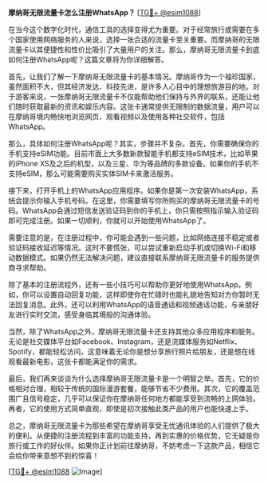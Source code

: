 **摩纳哥无限流量卡怎么注册WhatsApp？** [[TG💪+ @esim1088](https://t.me/s/esim1088)]

在当今这个数字化时代，通信工具的选择变得尤为重要。对于经常旅行或需要在多个国家使用网络服务的人来说，选择一张合适的流量卡至关重要。而摩纳哥的无限流量卡以其便捷性和性价比吸引了大量用户的关注。那么，摩纳哥无限流量卡到底如何注册WhatsApp呢？这篇文章将为你详细解答。

首先，让我们了解一下摩纳哥无限流量卡的基本情况。摩纳哥作为一个袖珍国家，虽然面积不大，但其经济发达、科技先进，是许多人心目中的理想旅游目的地。对于游客来说，一张摩纳哥无限流量卡不仅能帮助他们保持与外界的联系，还能让他们随时获取最新的资讯和娱乐内容。这张卡通常提供无限制的数据流量，用户可以在摩纳哥境内畅快地浏览网页、观看视频以及使用各种社交软件，包括WhatsApp。

那么，具体如何注册WhatsApp呢？其实，步骤并不复杂。首先，你需要确保你的手机支持eSIM功能。目前市面上大多数新款智能手机都支持eSIM技术，比如苹果的iPhone XS及之后的机型，以及三星、华为等品牌的多款设备。如果你的手机不支持eSIM，那么可能需要购买实体SIM卡来激活服务。

接下来，打开手机上的WhatsApp应用程序。如果你是第一次安装WhatsApp，系统会提示你输入手机号码。在这里，你需要填写你所购买的摩纳哥无限流量卡的号码。WhatsApp会通过短信发送验证码到你的手机上，你只需按照指示输入验证码即可完成注册。如果一切顺利，你就可以开始使用WhatsApp了。

需要注意的是，在注册过程中，你可能会遇到一些问题，比如网络连接不稳定或者验证码接收延迟等情况。这时不要慌张，可以尝试重新启动手机或切换Wi-Fi和移动数据模式。如果仍然无法解决问题，建议直接联系摩纳哥无限流量卡的服务提供商寻求帮助。

除了基本的注册流程外，还有一些小技巧可以帮助你更好地使用WhatsApp。例如，你可以设置自动回复功能，这样即使你在忙碌时也能礼貌地告知对方你暂时无法回复消息。此外，还可以利用WhatsApp的语音通话和视频通话功能，与亲朋好友进行实时交流，感受身临其境般的沟通体验。

当然，除了WhatsApp之外，摩纳哥无限流量卡还支持其他众多应用程序和服务。无论是社交媒体平台如Facebook、Instagram，还是流媒体服务如Netflix、Spotify，都能轻松访问。这意味着无论你是想分享旅行照片给朋友，还是想在线观看最新电影，这张卡都能满足你的需求。

最后，我们再来谈谈为什么选择摩纳哥无限流量卡是一个明智之举。首先，它的价格相对合理，相较于传统的国际漫游套餐，能够节省不少费用。其次，它的覆盖范围广且信号稳定，几乎可以保证你在摩纳哥任何地方都能享受到流畅的上网体验。再者，它的使用方式简单直观，即使是初次接触此类产品的用户也能快速上手。

总之，摩纳哥无限流量卡为那些希望在摩纳哥享受无忧通讯体验的人们提供了极大的便利。从便捷的注册流程到丰富的功能支持，再到实惠的价格优势，它无疑是你旅行或工作的好伙伴。如果你正计划前往摩纳哥，不妨考虑一下这款产品，相信它会给你带来意想不到的惊喜！

[[TG💪+ @esim1088](https://t.me/s/esim1088) ![Image](https://i.postimg.cc/4NQfJmqS/Snipaste-2025-05-13-00-14-12.png)]